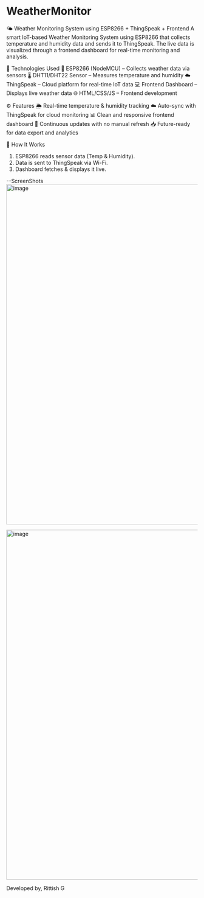 # WeatherMonitor
🌤️ Weather Monitoring System using ESP8266 + ThingSpeak + Frontend
A smart IoT-based Weather Monitoring System using ESP8266 that collects temperature and humidity data and sends it to ThingSpeak. The live data is visualized through a frontend dashboard for real-time monitoring and analysis.

🔧 Technologies Used
📡 ESP8266 (NodeMCU) – Collects weather data via sensors
🌡️ DHT11/DHT22 Sensor – Measures temperature and humidity
☁️ ThingSpeak – Cloud platform for real-time IoT data
💻 Frontend Dashboard – Displays live weather data
🌐 HTML/CSS/JS – Frontend development

⚙️ Features
🌦️ Real-time temperature & humidity tracking
☁️ Auto-sync with ThingSpeak for cloud monitoring
📊 Clean and responsive frontend dashboard
🔄 Continuous updates with no manual refresh
📥 Future-ready for data export and analytics

🚀 How It Works
1. ESP8266 reads sensor data (Temp & Humidity).
2. Data is sent to ThingSpeak via Wi-Fi.
3. Dashboard fetches & displays it live.

--ScreenShots
<img width="1859" height="895" alt="image" src="https://github.com/user-attachments/assets/d137fd30-a28e-432d-a825-4f484ce54305" />

<img width="1863" height="920" alt="image" src="https://github.com/user-attachments/assets/c72ba2d5-f75e-4e88-8415-7045377c0e7d" />

Developed by,
Rittish G
